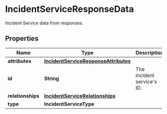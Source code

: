 

# IncidentServiceResponseData

Incident Service data from responses.

## Properties

Name | Type | Description | Notes
------------ | ------------- | ------------- | -------------
**attributes** | [**IncidentServiceResponseAttributes**](IncidentServiceResponseAttributes.md) |  |  [optional]
**id** | **String** | The incident service&#39;s ID. | 
**relationships** | [**IncidentServiceRelationships**](IncidentServiceRelationships.md) |  |  [optional]
**type** | **IncidentServiceType** |  | 



